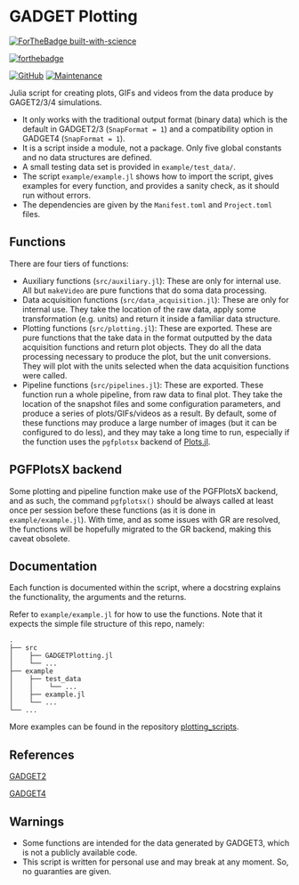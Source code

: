 # GADGET Plotting

[![ForTheBadge built-with-science](http://ForTheBadge.com/images/badges/built-with-science.svg)](https://GitHub.com/Ezequiel92/) 

[![forthebadge](https://forthebadge.com/images/badges/made-with-julia.svg)](https://julialang.org)

[![GitHub](https://img.shields.io/github/license/Ezequiel92/GADGETPlotting?style=flat-square)](https://github.com/Ezequiel92/GADGETPlotting/blob/main/LICENSE) [![Maintenance](https://img.shields.io/maintenance/yes/2021?style=flat-square)](mailto:lozano.ez@gmail.com)

Julia script for creating plots, GIFs and videos from the data produce by GAGET2/3/4 simulations.

- It only works with the traditional output format (binary data) which is the default in GADGET2/3 (`SnapFormat = 1`) and a compatibility option in GADGET4 (`SnapFormat = 1`).
- It is a script inside a module, not a package. Only five global constants and no data structures are defined.
- A small testing data set is provided in `example/test_data/`.
- The script `example/example.jl` shows how to import the script, gives examples for every function, and provides a sanity check, as it should run without errors.
- The dependencies are given by the `Manifest.toml` and `Project.toml` files.

## Functions

There are four tiers of functions:

- Auxiliary functions (`src/auxiliary.jl`): These are only for internal use. All but `makeVideo` are pure functions that do soma data processing.
- Data acquisition functions (`src/data_acquisition.jl`): These are only for internal use. They take the location of the raw data, apply some transformation (e.g. units) and return it inside a familiar data structure.
- Plotting functions (`src/plotting.jl`): These are exported. These are pure functions that the take data in the format outputted by the data acquisition functions and return plot objects. They do all the data processing necessary to produce the plot, but the unit conversions. They will plot with the units selected when the data acquisition functions were called.
- Pipeline functions (`src/pipelines.jl`): These are exported. These function run a whole pipeline, from raw data to final plot. They take the location of the snapshot files and some configuration parameters, and produce a series of plots/GIFs/videos as a result. By default, some of these functions may produce a large number of images (but it can be configured to do less), and they may take a long time to run, especially if the function uses the `pgfplotsx` backend of [Plots.jl](https://github.com/JuliaPlots/Plots.jl).

## PGFPlotsX backend

Some plotting and pipeline function make use of the PGFPlotsX backend, and as such, the command `pgfplotsx()` should be always called at least once per session before these functions (as it is done in `example/example.jl`). With time, and as some issues with GR are resolved, the functions will be hopefully migrated to the GR backend, making this caveat obsolete.

## Documentation

Each function is documented within the script, where a docstring explains the functionality, the arguments and the returns.

Refer to `example/example.jl` for how to use the functions. Note that it expects the simple file structure of this repo, namely:

    .
    ├── src
	│    ├── GADGETPlotting.jl 
	│    └── ...
    ├── example	  
    │    ├── test_data
    │    │    └── ...
    │    ├── example.jl
	│    └── ...
    └── ...
	
More examples can be found in the repository [plotting_scripts](https://github.com/Ezequiel92/plotting_scripts).

## References

[GADGET2](https://wwwmpa.mpa-garching.mpg.de/gadget/)

[GADGET4](https://wwwmpa.mpa-garching.mpg.de/gadget4/)

## Warnings

- Some functions are intended for the data generated by GADGET3, which is not a publicly available code.
- This script is written for personal use and may break at any moment. So, no guaranties are given.
